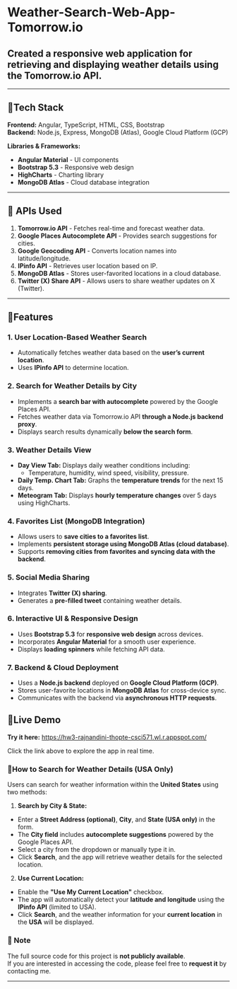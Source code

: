 # Weather-Search-Web-App-Tomorrow.io

## Created a responsive **web application** for retrieving and displaying weather details using the **Tomorrow.io API**.

---

## 🔹Tech Stack

**Frontend:** Angular, TypeScript, HTML, CSS, Bootstrap  
**Backend:** Node.js, Express, MongoDB (Atlas), Google Cloud Platform (GCP) 

**Libraries & Frameworks:**
- **Angular Material** - UI components
- **Bootstrap 5.3** - Responsive web design
- **HighCharts** - Charting library
- **MongoDB Atlas** - Cloud database integration

---

## 🔹 APIs Used

1. **Tomorrow.io API** - Fetches real-time and forecast weather data.
2. **Google Places Autocomplete API** - Provides search suggestions for cities.
3. **Google Geocoding API** - Converts location names into latitude/longitude.
4. **IPinfo API** - Retrieves user location based on IP.
5. **MongoDB Atlas** - Stores user-favorited locations in a cloud database.
6. **Twitter (X) Share API** - Allows users to share weather updates on X (Twitter).

---

## 🔹Features

### 1. **User Location-Based Weather Search**
   - Automatically fetches weather data based on the **user’s current location**.
   - Uses **IPinfo API** to determine location.

### 2. **Search for Weather Details by City**
   - Implements a **search bar with autocomplete** powered by the Google Places API.
   - Fetches weather data via Tomorrow.io API **through a Node.js backend proxy**.
   - Displays search results dynamically **below the search form**.

### 3. **Weather Details View**
   - **Day View Tab:** Displays daily weather conditions including:
     - Temperature, humidity, wind speed, visibility, pressure.
   - **Daily Temp. Chart Tab:** Graphs the **temperature trends** for the next 15 days.
   - **Meteogram Tab:** Displays **hourly temperature changes** over 5 days using HighCharts.

### 4. **Favorites List (MongoDB Integration)**
   - Allows users to **save cities to a favorites list**.
   - Implements **persistent storage using MongoDB Atlas (cloud database)**.
   - Supports **removing cities from favorites and syncing data with the backend**.

### 5. **Social Media Sharing**
   - Integrates **Twitter (X) sharing**.
   - Generates a **pre-filled tweet** containing weather details.

### 6. **Interactive UI & Responsive Design**
   - Uses **Bootstrap 5.3** for **responsive web design** across devices.
   - Incorporates **Angular Material** for a smooth user experience.
   - Displays **loading spinners** while fetching API data.

### 7. **Backend & Cloud Deployment**
   - Uses a **Node.js backend** deployed on **Google Cloud Platform (GCP)**.
   - Stores user-favorite locations in **MongoDB Atlas** for cross-device sync.
   - Communicates with the backend via **asynchronous HTTP requests**.

## 🔹Live Demo

**Try it here:** https://hw3-rajnandini-thopte-csci571.wl.r.appspot.com/

Click the link above to explore the app in real time. 

### 🔹How to Search for Weather Details (USA Only)
Users can search for weather information within the **United States** using two methods:

1.  **Search by City & State:**  
   - Enter a **Street Address (optional)**, **City**, and **State (USA only)** in the form.  
   - The **City field** includes **autocomplete suggestions** powered by the Google Places API.  
   - Select a city from the dropdown or manually type it in.  
   - Click **Search**, and the app will retrieve weather details for the selected location.

2. **Use Current Location:**  
- Enable the **"Use My Current Location"** checkbox.  
- The app will automatically detect your **latitude and longitude** using the **IPinfo API** (limited to USA).  
- Click **Search**, and the weather information for your **current location** in the **USA** will be displayed.

### 📌 Note
The full source code for this project is **not publicly available**.  
If you are interested in accessing the code, please feel free to **request it** by contacting me.

---
